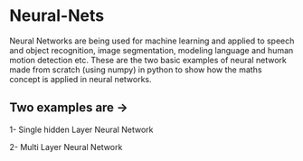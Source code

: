 # Neural-Nets

Neural Networks are being used for machine learning and applied to speech and object recognition, image segmentation, modeling language and human motion detection etc. These are the two basic examples of neural network made from scratch (using numpy) in python to show how the maths concept is applied in neural networks. 

## Two examples are ->

1- Single hidden Layer Neural Network

2- Multi Layer Neural Network




